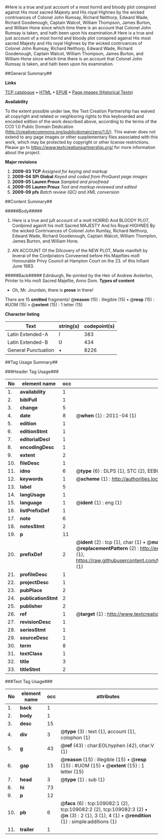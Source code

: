 #Here is a true and just account of a most horrid and bloody plot conspired against His most sacred Majesty and His royal Highnes by the wicked contrivances of Colonel John Rumsay, Richard Nelthorp, Edward Wade, Richard Goodenough, Captain Walcot, William Thompson, James Burton, and William Hone since which time there is an account that Colonel John Rumsay is taken, and hath been upon his examination.#
Here is a true and just account of a most horrid and bloody plot conspired against His most sacred Majesty and His royal Highnes by the wicked contrivances of Colonel John Rumsay, Richard Nelthorp, Edward Wade, Richard Goodenough, Captain Walcot, William Thompson, James Burton, and William Hone since which time there is an account that Colonel John Rumsay is taken, and hath been upon his examination.

##General Summary##

**Links**

[TCP catalogue](http://www.ota.ox.ac.uk/tcp/)  • 
[HTML](http://tei.it.ox.ac.uk/tcp/Texts-HTML/free/A70/A70211.html)  • 
[EPUB](http://tei.it.ox.ac.uk/tcp/Texts-EPUB/free/A70/A70211.epub) • 
[Page images (Historical Texts)](https://historicaltexts.jisc.ac.uk/eebo-19539790e)

**Availability**

To the extent possible under law, the Text Creation Partnership has waived all copyright and related or neighboring rights to this keyboarded and encoded edition of the work described above, according to the terms of the CC0 1.0 Public Domain Dedication (http://creativecommons.org/publicdomain/zero/1.0/). This waiver does not extend to any page images or other supplementary files associated with this work, which may be protected by copyright or other license restrictions. Please go to https://www.textcreationpartnership.org/ for more information about the project.

**Major revisions**

1. __2009-03__ __TCP__ *Assigned for keying and markup*
1. __2009-04__ __SPi Global__ *Keyed and coded from ProQuest page images*
1. __2009-05__ __Lauren Proux__ *Sampled and proofread*
1. __2009-05__ __Lauren Proux__ *Text and markup reviewed and edited*
1. __2009-09__ __pfs__ *Batch review (QC) and XML conversion*

##Content Summary##

#####Body#####

1. Here is a true and juſt account of a moſt HORRID And BLOODY PLOT, Conſpired againſt his moſt Sacred MAJESTY And his Royal HIGHNES By the wicked Contrivances of Colonel John Rumſay, Richard Nelthorp, Edward Wade, Richard Goodenough, Captain Walcot, William Thompſon, James Burton, and William Hone.

1. AN ACCOUNT Of the Diſcovery of the NEW PLOT, Made manifeſt by ſeveral of the Conſpirators Conveened before His Majeſties moſt Honourable Privy Council at Hampton Court on the 23. of this Inſtant June 1683.

#####Back#####
Edinburgh, Re-printed by the Heir of Andrew Anderſon, Printer to His moſt Sacred Majeſtie, Anno Dom.
**Types of content**

  * Oh, Mr. Jourdain, there is **prose** in there!

There are 15 **omitted** fragments! 
 @__reason__ (15) : illegible (15)  •  @__resp__ (15) : #UOM (15)  •  @__extent__ (15) : 1 letter (15)

**Character listing**


|Text|string(s)|codepoint(s)|
|---|---|---|
|Latin Extended-A|ſ|383|
|Latin Extended-B|Ʋ|434|
|General Punctuation|•|8226|

##Tag Usage Summary##

###Header Tag Usage###

|No|element name|occ|attributes|
|---|---|---|---|
|1.|__availability__|1||
|2.|__biblFull__|1||
|3.|__change__|5||
|4.|__date__|8| @__when__ (1) : 2011-04 (1)|
|5.|__edition__|1||
|6.|__editionStmt__|1||
|7.|__editorialDecl__|1||
|8.|__encodingDesc__|1||
|9.|__extent__|2||
|10.|__fileDesc__|1||
|11.|__idno__|6| @__type__ (6) : DLPS (1), STC (2), EEBO-CITATION (1), OCLC (1), VID (1)|
|12.|__keywords__|1| @__scheme__ (1) : http://authorities.loc.gov/ (1)|
|13.|__label__|5||
|14.|__langUsage__|1||
|15.|__language__|1| @__ident__ (1) : eng (1)|
|16.|__listPrefixDef__|1||
|17.|__note__|6||
|18.|__notesStmt__|2||
|19.|__p__|11||
|20.|__prefixDef__|2| @__ident__ (2) : tcp (1), char (1)  •  @__matchPattern__ (2) : ([0-9\-]+):([0-9IVX]+) (1), (.+) (1)  •  @__replacementPattern__ (2) : http://eebo.chadwyck.com/downloadtiff?vid=$1&page=$2 (1), https://raw.githubusercontent.com/textcreationpartnership/Texts/master/tcpchars.xml#$1 (1)|
|21.|__profileDesc__|1||
|22.|__projectDesc__|1||
|23.|__pubPlace__|2||
|24.|__publicationStmt__|2||
|25.|__publisher__|2||
|26.|__ref__|1| @__target__ (1) : http://www.textcreationpartnership.org/docs/. (1)|
|27.|__revisionDesc__|1||
|28.|__seriesStmt__|1||
|29.|__sourceDesc__|1||
|30.|__term__|8||
|31.|__textClass__|1||
|32.|__title__|3||
|33.|__titleStmt__|2||


###Text Tag Usage###

|No|element name|occ|attributes|
|---|---|---|---|
|1.|__back__|1||
|2.|__body__|1||
|3.|__desc__|15||
|4.|__div__|3| @__type__ (3) : text (1), account (1), colophon (1)|
|5.|__g__|43| @__ref__ (43) : char:EOLhyphen (42), char:V (1)|
|6.|__gap__|15| @__reason__ (15) : illegible (15)  •  @__resp__ (15) : #UOM (15)  •  @__extent__ (15) : 1 letter (15)|
|7.|__head__|3| @__type__ (1) : sub (1)|
|8.|__hi__|73||
|9.|__p__|12||
|10.|__pb__|6| @__facs__ (6) : tcp:109082:1 (2), tcp:109082:2 (2), tcp:109082:3 (2)  •  @__n__ (3) : 2 (1), 3 (1), 4 (1)  •  @__rendition__ (1) : simple:additions (1)|
|11.|__trailer__|1||
